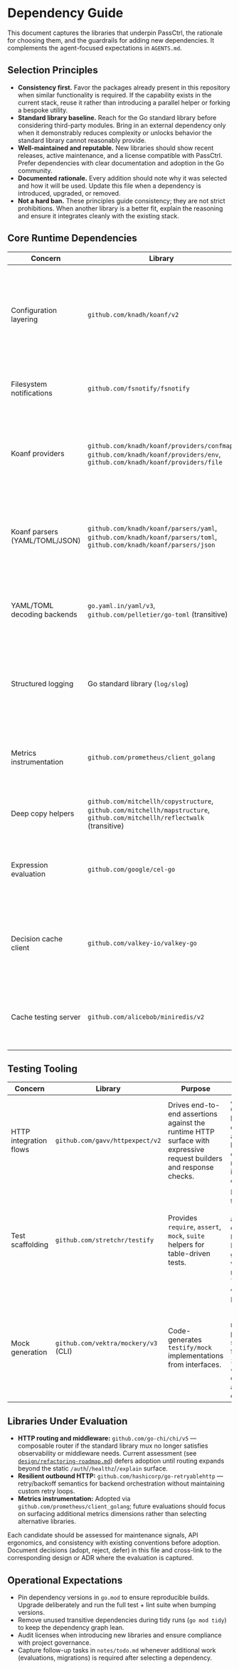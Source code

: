 # Dependency Guide

This document captures the libraries that underpin PassCtrl, the rationale for choosing them, and the guardrails for adding new dependencies. It complements the agent-focused expectations in `AGENTS.md`.

## Selection Principles
- **Consistency first.** Favor the packages already present in this repository when similar functionality is required. If the capability exists in the current stack, reuse it rather than introducing a parallel helper or forking a bespoke utility.
- **Standard library baseline.** Reach for the Go standard library before considering third-party modules. Bring in an external dependency only when it demonstrably reduces complexity or unlocks behavior the standard library cannot reasonably provide.
- **Well-maintained and reputable.** New libraries should show recent releases, active maintenance, and a license compatible with PassCtrl. Prefer dependencies with clear documentation and adoption in the Go community.
- **Documented rationale.** Every addition should note why it was selected and how it will be used. Update this file when a dependency is introduced, upgraded, or removed.
- **Not a hard ban.** These principles guide consistency; they are not strict prohibitions. When another library is a better fit, explain the reasoning and ensure it integrates cleanly with the existing stack.

## Core Runtime Dependencies
| Concern | Library | Purpose | Notes |
| --- | --- | --- | --- |
| Configuration layering | `github.com/knadh/koanf/v2` | Loads defaults, file sources, and environment variables with precedence handling. | Upstream v2 provides typed helpers and continued maintenance; supports file watches for individual configs—pair with fsnotify for directory watching. |
| Filesystem notifications | `github.com/fsnotify/fsnotify` | Emits change events for rule folders and configuration files. | Use to trigger rule reloads and cache invalidation when koanf file watches are insufficient. |
| Koanf providers | `github.com/knadh/koanf/providers/confmap`, `github.com/knadh/koanf/providers/env`, `github.com/knadh/koanf/providers/file` | Hydrate configuration from in-memory defaults, environment variables, and files. | Provider modules remain available individually—add additional koanf providers (e.g., consul, s3) as needed using the same import pattern. |
| Koanf parsers (YAML/TOML/JSON) | `github.com/knadh/koanf/parsers/yaml`, `github.com/knadh/koanf/parsers/toml`, `github.com/knadh/koanf/parsers/json` | Bridge koanf to the concrete decoding libraries used by the loader and rules catalog. | Other koanf parsers (HCL, HJSON, etc.) can be introduced when requirements expand; our schema currently standardizes on YAML/TOML/JSON. |
| YAML/TOML decoding backends | `go.yaml.in/yaml/v3`, `github.com/pelletier/go-toml` (transitive) | Underlying structured configuration decoders consumed via koanf parser wrappers. | Keep parsing surface minimal; sanitize inputs before use. |
| Structured logging | Go standard library (`log/slog`) | Emits correlation-aware telemetry for every runtime agent via the shared instrumentation layer. | Prefer the standard library logger; only evaluate third-party logging stacks if future requirements exceed `slog`'s handlers. |
| Metrics instrumentation | `github.com/prometheus/client_golang` | Publishes Prometheus counters and histograms for pipeline outcomes and cache activity. | Served from the dedicated `/metrics` endpoint using a per-process registry to avoid collisions with global collectors. |
| Deep copy helpers | `github.com/mitchellh/copystructure`, `github.com/mitchellh/mapstructure`, `github.com/mitchellh/reflectwalk` (transitive) | Enable safe duplication and mapping of configuration structs. | Inherited via koanf; rely on upstream updates for bug fixes. |
| Expression evaluation | `github.com/google/cel-go` | Compiles and executes CEL programs for rule predicates and variable extraction. | Programs compile at configuration load; keep the function set constrained to deterministic helpers. |
| Decision cache client | `github.com/valkey-io/valkey-go` | Provides Redis/Valkey connectivity for the distributed decision cache backend. | Valkey-first driver with RESP3 support; TLS enabled via optional CA bundle and identical fallback semantics to the memory backend. |
| Cache testing server | `github.com/alicebob/miniredis/v2` | Lightweight in-memory Redis implementation for exercising cache integrations in tests. | Used only in unit tests; mirrors Redis protocol without external services. |

## Testing Tooling
| Concern | Library | Purpose | Notes |
| --- | --- | --- | --- |
| HTTP integration flows | `github.com/gavv/httpexpect/v2` | Drives end-to-end assertions against the runtime HTTP surface with expressive request builders and response checks. | Adopted for the CLI integration harness; continue using it anywhere HTTP behavior is observed so request/response invariants stay explicit. |
| Test scaffolding | `github.com/stretchr/testify` | Provides `require`, `assert`, `mock`, `suite` helpers for table-driven tests. | Restrict imports to test files; mix `require`/`assert` as the scenario demands, keep `httpexpect` for HTTP paths, and generate doubles with the matching `testify/mock` APIs. |
| Mock generation | `github.com/vektra/mockery/v3` (CLI) | Code-generates `testify/mock` implementations from interfaces. | Invoke `mockery --config .mockery.yml`; mocks emit to package-specific `mocks/` folders (e.g., `internal/mocks/`, `cmd/mocks/`) with expecter support and must be checked in. |

## Libraries Under Evaluation
- **HTTP routing and middleware:** `github.com/go-chi/chi/v5` — composable router if the standard library mux no longer satisfies observability or middleware needs. Current assessment (see [`design/refactoring-roadmap.md`](design/refactoring-roadmap.md)) defers adoption until routing expands beyond the static `/auth`/`/healthz`/`/explain` surface.
- **Resilient outbound HTTP:** `github.com/hashicorp/go-retryablehttp` — retry/backoff semantics for backend orchestration without maintaining custom retry loops.
- **Metrics instrumentation:** Adopted via `github.com/prometheus/client_golang`; future evaluations should focus on surfacing additional metrics dimensions rather than selecting alternative libraries.

Each candidate should be assessed for maintenance signals, API ergonomics, and consistency with existing conventions before adoption. Document decisions (adopt, reject, defer) in this file and cross-link to the corresponding design or ADR where the evaluation is captured.

## Operational Expectations
- Pin dependency versions in `go.mod` to ensure reproducible builds. Upgrade deliberately and run the full test + lint suite when bumping versions.
- Remove unused transitive dependencies during tidy runs (`go mod tidy`) to keep the dependency graph lean.
- Audit licenses when introducing new libraries and ensure compliance with project governance.
- Capture follow-up tasks in `notes/todo.md` whenever additional work (evaluations, migrations) is required after selecting a dependency.
